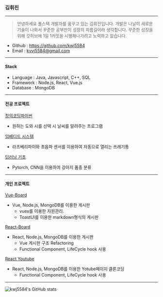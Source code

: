 ### 김휘진
------------------------------
>안녕하세요 풀스택 개발자를 꿈꾸고 있는 김휘진입니다. 
>개발은 나날이 새로운 기술이 나와서 꾸준한 공부만이 성장의 지름길이라 생각합니다. 
>꾸준한 성장을 위해 깃허브에 1일 1커밋을 시행해나가려고 노력하고 있습니다. 
+ Github : https://github.com/kwj5584
+ Email : kvvj5584@gmail.com
---------------------------
#### Stack
+ Language : Java, Javascript, C++, SQL
+ Framework : Node.js, React, Vue.js
+ Database : MongoDB
------------------------
#### 전공 프로젝트

  [창의코딩파이썬](https://github.com/kwj5584/2019_Creative_Coding_Python)
  + 원하는 도와 시를 선택 시 날씨를 알려주는 프로그램

  [임베디드 시스템](https://github.com/kwj5584/2019_Embedded-project)
  + 라즈베리파이와 초음파 센서를 이용하여 자동으로 열리는 쓰레기통

  [딥러닝 기초](https://github.com/kwj5584/2020_Dog_Breed_Classification)
  + Pytorch, CNN을 이용하여 강아지 품종 분류
<hr/>

#### 개인 프로젝트

  [Vue-Board](https://github.com/kwj5584/Vue-board)
  + Vue, Node.js, MongoDB를 이용한 게시판
    + vuex를 이용한 자원관리.
    + ToastUI를 이용한 markdown형식의 게시판

  [React-Board](https://github.com/kwj5584/React-Board)
  + React, Node.js, MongoDB를 이용한 게시판
    + Vue 게시판 구조 Refactoring
    + Functional Component, LifeCycle hook 사용

  [React Youtube](https://github.com/kwj5584/React-Youtube)
  + React, Node.js, MongoDB를 이용한 Yotube페이지 클론코딩
    + Functional Component, LifeCycle hook 사용
<hr/>

![kwj5584's GitHub stats](https://github-readme-stats.vercel.app/api?username=kwj5584&show_icons=true)
